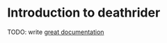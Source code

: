 # Introduction to deathrider

TODO: write [great documentation](http://jacobian.org/writing/what-to-write/)
